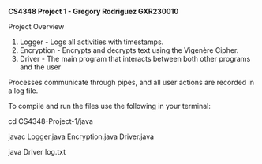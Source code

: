 **CS4348 Project 1 - Gregory Rodriguez GXR230010**

Project Overview 
1. Logger - Logs all activities with timestamps.  
2. Encryption - Encrypts and decrypts text using the Vigenère Cipher.  
3. Driver - The main program that interacts between both other programs and the user 

Processes communicate through pipes, and all user actions are recorded in a log file.  



 To compile and run the files use the following in your terminal:
 
 cd CS4348-Project-1/java
 
 javac Logger.java Encryption.java Driver.java
 
 java Driver log.txt
 
